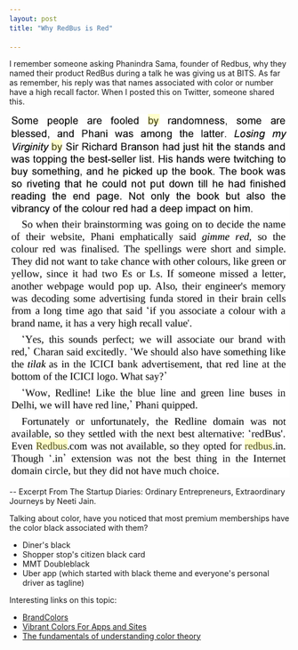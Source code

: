 ```yaml
---
layout: post
title: "Why RedBus is Red"

---
```


I remember someone asking Phanindra Sama, founder of Redbus, why they named their product RedBus during a talk he was giving us at BITS. As far as remember, his reply was that names associated with color or number have a high recall factor. When I posted this on Twitter, someone shared this.

![Redbus red](/assets/img/redbus_red.png)

-- Excerpt From The Startup Diaries: Ordinary Entrepreneurs, Extraordinary Journeys by Neeti Jain.

Talking about color, have you noticed that most premium memberships have the color black associated with them?
- Diner's black
- Shopper stop's citizen black card
- MMT Doubleblack
- Uber app (which started with black theme and everyone's personal driver as tagline)

Interesting links on this topic:
- [BrandColors](http://brandcolors.net/)
- [Vibrant Colors For Apps and Sites](https://uxplanet.org/vibrant-colors-for-apps-and-sites-ee488953de55#.70ypgq8m3)
- [The fundamentals of understanding color theory](https://99designs.com/blog/tips/the-7-step-guide-to-understanding-color-theory/)

